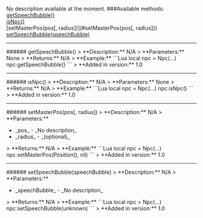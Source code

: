 No description available at the moment.
###Available methods:
[getSpeechBubble()](#getSpeechBubble{})  
[isNpc()](#isNpc{})  
[setMasterPos(pos[, radius])](#setMasterPos{pos[, radius]})  
[setSpeechBubble(speechBubble)](#setSpeechBubble{speechBubble})  


***

<a name="getSpeechBubble{}"/>
###### getSpeechBubble()
> **Description:** N/A  
> **Parameters:** None  
> **Returns:** N/A  
> **Example:** 
```Lua
local npc = Npc(...)
npc:getSpeechBubble()
```
> **Added in version:** 1.0

***

<a name="isNpc{}"/>
###### isNpc()
> **Description:** N/A  
> **Parameters:** None  
> **Returns:** N/A  
> **Example:** 
```Lua
local npc = Npc(...)
npc:isNpc()
```
> **Added in version:** 1.0

***

<a name="setMasterPos{pos[, radius]}"/>
###### setMasterPos(pos[, radius])
> **Description:** N/A  
> **Parameters:** <ul><li>_pos_ - _No description_</li><li>_radius_ - _(optional)_</li></ul>
> **Returns:** N/A  
> **Example:** 
```Lua
local npc = Npc(...)
npc:setMasterPos(Position(), nil)
```
> **Added in version:** 1.0

***

<a name="setSpeechBubble{speechBubble}"/>
###### setSpeechBubble(speechBubble)
> **Description:** N/A  
> **Parameters:** <ul><li>_speechBubble_ - _No description_</li></ul>
> **Returns:** N/A  
> **Example:** 
```Lua
local npc = Npc(...)
npc:setSpeechBubble(unknown)
```
> **Added in version:** 1.0